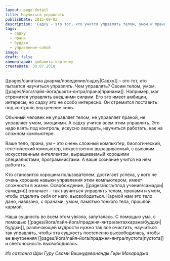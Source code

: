 ```yaml
---
layout: page-detail
title: Научиться управлять
publishDate: 2015-09-03
description: 'Садху - это тот, кто учится управлять телом, умом и праной, в отличие от мага, стремящегося к внешней власти. Овладение внутренними силами ведёт к освобождению (самадхи): сознание учится работать с "биокомпьютером" тела, очищая и освобождая свою истинную сущность через различающую мудрость (буддхи).'
tags:
  - садху
  - прана
  - буддхи
  - управление-собой
image: 
draft: false
комментарий: добавить картинку
createDate: 30.07.2010
---
```


[[pages/санатана дхарма/поведение/садху|Садху]] – это тот, кто пытается научиться управлять. Чем управлять? Своим телом, умом, [[pages/йога/лайя-йога/шакти-янтра/прана|пранами]]. Например, маг стремится управлять внешними силами. Его эго имеет амбиции, интересы, но садху это не особо интересно. Он стремится поставить под контроль внутренние силы.

Обычный человек не управляет телом, не управляет праной, не управляет умом, эмоциями. А садху учится всем этим управлять. Это надо взять под контроль, искусно овладеть, научиться работать, как на сложном компьютере. 

Ваше тело, прана, ум – это очень сложный компьютер, биологический, генетический компьютер, искусственно выращиваемый, с высоким искусственным интеллектом, выращиваемый хорошими специалистами, программистами. А ваше сознание учится на нем работать.

Кто становится хорошим пользователем, достигает успеха, у кого не очень хорошие навыки управления этим компьютером, имеет сложности в жизни. Освобождение, [[pages/йога/плод учения/самадхи|самадхи]] означает – так научиться управлять телом, пранами и умом, чтобы отделить себя от него, высвободиться. Кармой нам это тело дано, навязано, с пранами, умом, памятью тонкого тела, прошлой кармой.

Наша сущность во всем этом увязла, запуталась. С помощью ума, с помощью [[pages/йога/лайя-йога/праджня-янтра/антахкарана/буддхи|буддхи]], различающей мудрости нужно так все очистить, научиться так управлять, чтобы эта сущность постепенно высвободилась, чтобы ее внутренняя [[pages/йога/лайя-йога/праджня-янтра/пустота|пустота]] и светоносность высвободилась.

*Из сатсанга Шри Гуру Свами Вишнудевананды Гири Махараджа*


